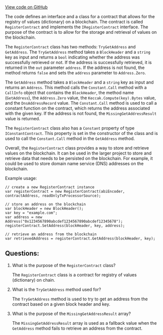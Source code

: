 [View code on GitHub](https://github.com/NethermindEth/nethermind/src/Nethermind/Nethermind.Consensus.AuRa/Contracts/RegisterContract.cs)

The code defines an interface and a class for a contract that allows for the registry of values (dictionary) on a blockchain. The contract is called `RegisterContract` and implements the `IRegisterContract` interface. The purpose of the contract is to allow for the storage and retrieval of values on the blockchain. 

The `RegisterContract` class has two methods: `TryGetAddress` and `GetAddress`. The `TryGetAddress` method takes a `BlockHeader` and a `string` key as input and returns a `bool` indicating whether the address was successfully retrieved or not. If the address is successfully retrieved, it is returned in the `out` parameter `address`. If the address is not found, the method returns `false` and sets the `address` parameter to `Address.Zero`. 

The `GetAddress` method takes a `BlockHeader` and a `string` key as input and returns an `Address`. This method calls the `Constant.Call` method with a `CallInfo` object that contains the `BlockHeader`, the method name (`GetAddress`), the `Address.Zero` value, the `Keccak.Compute(key).Bytes` value, and the `DnsAddressRecord` value. The `Constant.Call` method is used to call a constant function on the contract, which returns the address associated with the given key. If the address is not found, the `MissingGetAddressResult` value is returned. 

The `RegisterContract` class also has a `Constant` property of type `IConstantContract`. This property is set in the constructor of the class and is used to call the `Constant.Call` method in the `GetAddress` method. 

Overall, the `RegisterContract` class provides a way to store and retrieve values on the blockchain. It can be used in the larger project to store and retrieve data that needs to be persisted on the blockchain. For example, it could be used to store domain name service (DNS) addresses on the blockchain. 

Example usage:

```
// create a new RegisterContract instance
var registerContract = new RegisterContract(abiEncoder, contractAddress, readOnlyTxProcessorSource);

// store an address on the blockchain
var blockHeader = new BlockHeader();
var key = "example.com";
var address = new Address("0x1234567890abcdef1234567890abcdef12345678");
registerContract.SetAddress(blockHeader, key, address);

// retrieve an address from the blockchain
var retrievedAddress = registerContract.GetAddress(blockHeader, key);
```
## Questions: 
 1. What is the purpose of the `RegisterContract` class?
    
    The `RegisterContract` class is a contract for registry of values (dictionary) on chain.

2. What is the `TryGetAddress` method used for?
    
    The `TryGetAddress` method is used to try to get an address from the contract based on a given block header and key.

3. What is the purpose of the `MissingGetAddressResult` array?
    
    The `MissingGetAddressResult` array is used as a fallback value when the `GetAddress` method fails to retrieve an address from the contract.